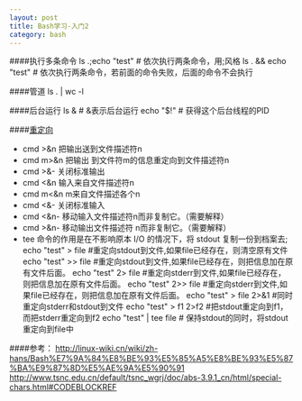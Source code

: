 ```yaml
---
layout: post
title: Bash学习-入门2
category: bash
---
```


####执行多条命令
        ls .;echo "test" # 依次执行两条命令，用;风格
        ls . && echo "test" # 依次执行两条命令，若前面的命令失败，后面的命令不会执行
    
####管道
        ls . | wc -l
        
####后台运行
        ls & # &表示后台运行
        echo "$!"  # 获得这个后台线程的PID

####[重定向](http://linux-wiki.cn/wiki/zh-hans/Bash%E7%9A%84%E8%BE%93%E5%85%A5%E8%BE%93%E5%87%BA%E9%87%8D%E5%AE%9A%E5%90%91)
* cmd >&n     把输出送到文件描述符n
* cmd m>&n    把输出 到文件符m的信息重定向到文件描述符n
* cmd >&-     关闭标准输出
* cmd <&n    输入来自文件描述符n
* cmd m<&n     m来自文件描述各个n
* cmd <&-     关闭标准输入
* cmd <&n-    移动输入文件描述符n而非复制它。（需要解释）
* cmd >&n-     移动输出文件描述符 n而非复制它。（需要解释）
* tee 命令的作用是在不影响原本 I/O 的情况下，将 stdout 复制一份到档案去;
        echo "test" > file #重定向stdout到文件,如果file已经存在，则清空原有文件
        echo "test" >> file #重定向stdout到文件,如果file已经存在，则把信息加在原有文件后面。
        echo "test" 2> file #重定向stderr到文件,如果file已经存在，则把信息加在原有文件后面。
        echo "test" 2>> file #重定向stderr到文件,如果file已经存在，则把信息加在原有文件后面。
        echo "test" > file 2>&1 #同时重定向stderr和stdout到文件
        echo "test" > f1 2>f2 #把stdout重定向到f1，而把stderr重定向到f2
        echo "test" | tee file # 保持stdout的同时，将stdout重定向到file中


    
####参考：
http://linux-wiki.cn/wiki/zh-hans/Bash%E7%9A%84%E8%BE%93%E5%85%A5%E8%BE%93%E5%87%BA%E9%87%8D%E5%AE%9A%E5%90%91
http://www.tsnc.edu.cn/default/tsnc_wgrj/doc/abs-3.9.1_cn/html/special-chars.html#CODEBLOCKREF





